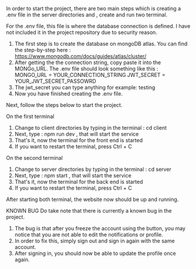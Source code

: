 In order to start the project, there are two main steps which is creating a .env file in the server directories and , create and run two terminal.

For the .env file, this file is where the database connection is defined. I have not included it in the project repository due to security reason.
1) The first step is to create the database on mongoDB atlas. You can find the step-by-step here : https://www.mongodb.com/docs/guides/atlas/cluster/
2) After getting the the connection string, copy paste it into the MONGo_URL. The .env file should look something like this :
MONGO_URL = YOUR_CONNECTION_STRING
JWT_SECRET = YOUR_JWT_SECRET_PASSOWRD
3) The jwt_secret you can type anything for example: testing
4) Now you have finished creating the .env file.

Next, follow the steps below to start the project. 

On the first terminal
1) Change to client directories by typing in the terminal : cd client
2) Next, type : npm run dev , that will start the service
3) That's it, now the terminal for the front end is started
4) If you want to restart the terminal, press Ctrl + C

On the second terminal
1) Change to server directories by typing in the terminal : cd server
2) Next, type : npm start , that will start the service
3) That's it, now the terminal for the back end is started
4) If you want to restart the terminal, press Ctrl + C

After starting both terminal, the website now should be up and running.

KNOWN BUG
Do take note that there is currently a known bug in the project. 
1) The bug is that after you freeze the account using the button, you may notice that you are not able to edit the notifications or profile.
2) In order to fix this, simply sign out and sign in again with the same account.
3) After signing in, you should now be able to update the profile once again.
